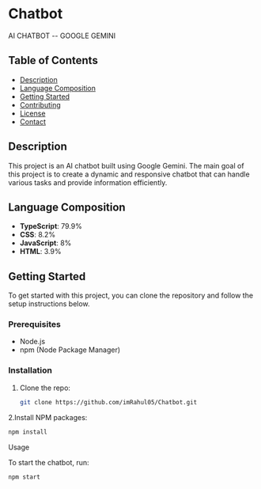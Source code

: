 # Chatbot

AI CHATBOT -- GOOGLE GEMINI

## Table of Contents
- [Description](#description)
- [Language Composition](#language-composition)
- [Getting Started](#getting-started)
- [Contributing](#contributing)
- [License](#license)
- [Contact](#contact)

## Description
This project is an AI chatbot built using Google Gemini. The main goal of this project is to create a dynamic and responsive chatbot that can handle various tasks and provide information efficiently.

## Language Composition
- **TypeScript**: 79.9%
- **CSS**: 8.2%
- **JavaScript**: 8%
- **HTML**: 3.9%

## Getting Started
To get started with this project, you can clone the repository and follow the setup instructions below.

### Prerequisites
- Node.js
- npm (Node Package Manager)

### Installation
1. Clone the repo:
   ```sh
   git clone https://github.com/imRahul05/Chatbot.git
   ```

2.Install NPM packages:
   ```sh
   npm install
   ```

Usage

To start the chatbot, run:
  ```sh
  npm start
  ```
